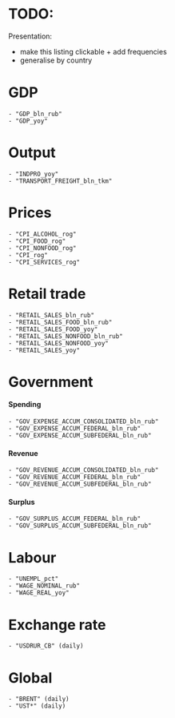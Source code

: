 TODO:
====

Presentation:
- make this listing clickable + add frequencies
- generalise by country 

GDP
===
	- "GDP_bln_rub"
	- "GDP_yoy"
 
Output
======

	- "INDPRO_yoy"
	- "TRANSPORT_FREIGHT_bln_tkm"

Prices
======
	- "CPI_ALCOHOL_rog"
	- "CPI_FOOD_rog"
	- "CPI_NONFOOD_rog"
	- "CPI_rog"
	- "CPI_SERVICES_rog"

Retail trade 
============
 	- "RETAIL_SALES_bln_rub"
 	- "RETAIL_SALES_FOOD_bln_rub"
	- "RETAIL_SALES_FOOD_yoy"
 	- "RETAIL_SALES_NONFOOD_bln_rub"
   	- "RETAIL_SALES_NONFOOD_yoy"
   	- "RETAIL_SALES_yoy"

Government
==========

#### Spending
   	- "GOV_EXPENSE_ACCUM_CONSOLIDATED_bln_rub"
   	- "GOV_EXPENSE_ACCUM_FEDERAL_bln_rub"
   	- "GOV_EXPENSE_ACCUM_SUBFEDERAL_bln_rub"

#### Revenue   
   	- "GOV_REVENUE_ACCUM_CONSOLIDATED_bln_rub"
   	- "GOV_REVENUE_ACCUM_FEDERAL_bln_rub"
   	- "GOV_REVENUE_ACCUM_SUBFEDERAL_bln_rub"

#### Surplus
   	- "GOV_SURPLUS_ACCUM_FEDERAL_bln_rub"
   	- "GOV_SURPLUS_ACCUM_SUBFEDERAL_bln_rub"


Labour
======
  	- "UNEMPL_pct"
  	- "WAGE_NOMINAL_rub"
  	- "WAGE_REAL_yoy"
  
Exchange rate 
=============
  	- "USDRUR_CB" (daily)
  
Global
======
	- "BRENT" (daily)
  	- "UST*" (daily)
